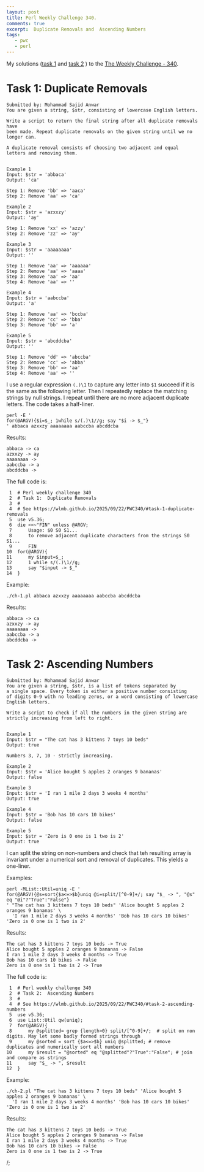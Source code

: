 ```yaml
---
layout: post
title: Perl Weekly Challenge 340.
comments: true
excerpt:  Duplicate Removals and  Ascending Numbers
tags:
   - pwc
   - perl
---
```


My solutions
([task 1](https://github.com/wlmb/perlweeklychallenge-club/blob/master/challenge-340/wlmb/perl/ch-1.pl)
and
[task 2](https://github.com/wlmb/perlweeklychallenge-club/blob/master/challenge-340/wlmb/perl/ch-2.pl)
)
to the  [The Weekly Challenge - 340](https://theweeklychallenge.org/blog/perl-weekly-challenge-340).


# Task 1: Duplicate Removals

    Submitted by: Mohammad Sajid Anwar
    You are given a string, $str, consisting of lowercase English letters.
    
    Write a script to return the final string after all duplicate removals have
    been made. Repeat duplicate removals on the given string until we no longer can.
    
    A duplicate removal consists of choosing two adjacent and equal letters and removing them.
    
    
    Example 1
    Input: $str = 'abbaca'
    Output: 'ca'
    
    Step 1: Remove 'bb' => 'aaca'
    Step 2: Remove 'aa' => 'ca'
    
    Example 2
    Input: $str = 'azxxzy'
    Output: 'ay'
    
    Step 1: Remove 'xx' => 'azzy'
    Step 2: Remove 'zz' => 'ay'
    
    Example 3
    Input: $str = 'aaaaaaaa'
    Output: ''
    
    Step 1: Remove 'aa' => 'aaaaaa'
    Step 2: Remove 'aa' => 'aaaa'
    Step 3: Remove 'aa' => 'aa'
    Step 4: Remove 'aa' => ''
    
    Example 4
    Input: $str = 'aabccba'
    Output: 'a'
    
    Step 1: Remove 'aa' => 'bccba'
    Step 2: Remove 'cc' => 'bba'
    Step 3: Remove 'bb' => 'a'
    
    Example 5
    Input: $str = 'abcddcba'
    Output: ''
    
    Step 1: Remove 'dd' => 'abccba'
    Step 2: Remove 'cc' => 'abba'
    Step 3: Remove 'bb' => 'aa'
    Step 4: Remove 'aa' => ''

I use a regular expression `(.)\1` to capture any letter into `$1`
succeed if it is the same as the following letter. Then I repeatedly replace the
matching  strings by null strings. I repeat until there are no more
adjacent duplicate letters. The code takes a half-liner.

    perl -E '
    for(@ARGV){$i=$_; 1while s/(.)\1//g; say "$i -> $_"}
    ' abbaca azxxzy aaaaaaaa aabccba abcddcba

Results:

    abbaca -> ca
    azxxzy -> ay
    aaaaaaaa ->
    aabccba -> a
    abcddcba ->

The full code is:

     1  # Perl weekly challenge 340
     2  # Task 1:  Duplicate Removals
     3  #
     4  # See https://wlmb.github.io/2025/09/22/PWC340/#task-1-duplicate-removals
     5  use v5.36;
     6  die <<~"FIN" unless @ARGV;
     7      Usage: $0 S0 S1...
     8      to remove adjacent duplicate characters from the strings S0 S1...
     9      FIN
    10  for(@ARGV){
    11      my $input=$_;
    12      1 while s/(.)\1//g;
    13      say "$input -> $_"
    14  }

Example:

    ./ch-1.pl abbaca azxxzy aaaaaaaa aabccba abcddcba

Results:

    abbaca -> ca
    azxxzy -> ay
    aaaaaaaa ->
    aabccba -> a
    abcddcba ->


# Task 2: Ascending Numbers

    Submitted by: Mohammad Sajid Anwar
    You are given a string, $str, is a list of tokens separated by
    a single space. Every token is either a positive number consisting
    of digits 0-9 with no leading zeros, or a word consisting of lowercase
    English letters.
    
    Write a script to check if all the numbers in the given string are
    strictly increasing from left to right.
    
    
    Example 1
    Input: $str = "The cat has 3 kittens 7 toys 10 beds"
    Output: true
    
    Numbers 3, 7, 10 - strictly increasing.
    
    Example 2
    Input: $str = 'Alice bought 5 apples 2 oranges 9 bananas'
    Output: false
    
    Example 3
    Input: $str = 'I ran 1 mile 2 days 3 weeks 4 months'
    Output: true
    
    Example 4
    Input: $str = 'Bob has 10 cars 10 bikes'
    Output: false
    
    Example 5
    Input: $str = 'Zero is 0 one is 1 two is 2'
    Output: true

I can split the string on non-numbers and check that teh resulting
array is invariant under a numerical sort and removal of duplicates.
This yields a one-liner.

Examples:

    perl -MList::Util=uniq -E '
    for(@ARGV){@s=sort{$a<=>$b}uniq @i=split/[^0-9]+/; say "$_ -> ", "@s" eq "@i"?"True":"False"}
    ' "The cat has 3 kittens 7 toys 10 beds" 'Alice bought 5 apples 2 oranges 9 bananas' \
      'I ran 1 mile 2 days 3 weeks 4 months' 'Bob has 10 cars 10 bikes' 'Zero is 0 one is 1 two is 2'

Results:

    The cat has 3 kittens 7 toys 10 beds -> True
    Alice bought 5 apples 2 oranges 9 bananas -> False
    I ran 1 mile 2 days 3 weeks 4 months -> True
    Bob has 10 cars 10 bikes -> False
    Zero is 0 one is 1 two is 2 -> True

The full code is:

     1  # Perl weekly challenge 340
     2  # Task 2:  Ascending Numbers
     3  #
     4  # See https://wlmb.github.io/2025/09/22/PWC340/#task-2-ascending-numbers
     5  use v5.36;
     6  use List::Util qw(uniq);
     7  for(@ARGV){
     8      my @splitted= grep {length>0} split/[^0-9]+/;  # split on non digits. May let some badly formed strings through
     9      my @sorted = sort {$a<=>$b} uniq @splitted; # remove duplicates and numerically sort all numbers
    10      my $result = "@sorted" eq "@splitted"?"True":"False"; # join and compare as strings
    11      say "$_ -> ", $result
    12  }

Example:

    ./ch-2.pl "The cat has 3 kittens 7 toys 10 beds" 'Alice bought 5 apples 2 oranges 9 bananas' \
      'I ran 1 mile 2 days 3 weeks 4 months' 'Bob has 10 cars 10 bikes' 'Zero is 0 one is 1 two is 2'

Results:

    The cat has 3 kittens 7 toys 10 beds -> True
    Alice bought 5 apples 2 oranges 9 bananas -> False
    I ran 1 mile 2 days 3 weeks 4 months -> True
    Bob has 10 cars 10 bikes -> False
    Zero is 0 one is 1 two is 2 -> True

/;

